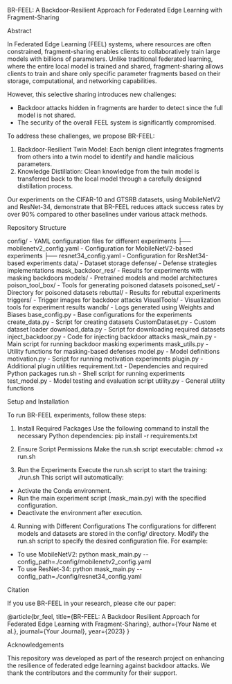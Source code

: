BR-FEEL: A Backdoor-Resilient Approach for Federated Edge Learning with Fragment-Sharing

Abstract

In Federated Edge Learning (FEEL) systems, where resources are often constrained, fragment-sharing enables clients to collaboratively train large models with billions of parameters. Unlike traditional federated learning, where the entire local model is trained and shared, fragment-sharing allows clients to train and share only specific parameter fragments based on their storage, computational, and networking capabilities.

However, this selective sharing introduces new challenges:
- Backdoor attacks hidden in fragments are harder to detect since the full model is not shared.
- The security of the overall FEEL system is significantly compromised.

To address these challenges, we propose BR-FEEL:
1. Backdoor-Resilient Twin Model: Each benign client integrates fragments from others into a twin model to identify and handle malicious parameters.
2. Knowledge Distillation: Clean knowledge from the twin model is transferred back to the local model through a carefully designed distillation process.

Our experiments on the CIFAR-10 and GTSRB datasets, using MobileNetV2 and ResNet-34, demonstrate that BR-FEEL reduces attack success rates by over 90% compared to other baselines under various attack methods.

Repository Structure

config/ - YAML configuration files for different experiments
├── mobilenetv2_config.yaml - Configuration for MobileNetV2-based experiments
├── resnet34_config.yaml - Configuration for ResNet34-based experiments
data/ - Dataset storage
defense/ - Defense strategies implementations
mask_backdoor_res/ - Results for experiments with masking backdoors
models/ - Pretrained models and model architectures
poison_tool_box/ - Tools for generating poisoned datasets
poisoned_set/ - Directory for poisoned datasets
rebuttal/ - Results for rebuttal experiments
triggers/ - Trigger images for backdoor attacks
VisualTools/ - Visualization tools for experiment results
wandb/ - Logs generated using Weights and Biases
base_config.py - Base configurations for the experiments
create_data.py - Script for creating datasets
CustomDataset.py - Custom dataset loader
download_data.py - Script for downloading required datasets
inject_backdoor.py - Code for injecting backdoor attacks
mask_main.py - Main script for running backdoor masking experiments
mask_utils.py - Utility functions for masking-based defenses
model.py - Model definitions
motivation.py - Script for running motivation experiments
plugin.py - Additional plugin utilities
requirement.txt - Dependencies and required Python packages
run.sh - Shell script for running experiments
test_model.py - Model testing and evaluation script
utility.py - General utility functions

Setup and Installation

To run BR-FEEL experiments, follow these steps:

1. Install Required Packages
Use the following command to install the necessary Python dependencies:
pip install -r requirements.txt

2. Ensure Script Permissions
Make the run.sh script executable:
chmod +x run.sh

3. Run the Experiments
Execute the run.sh script to start the training:
./run.sh
This script will automatically:
- Activate the Conda environment.
- Run the main experiment script (mask_main.py) with the specified configuration.
- Deactivate the environment after execution.

4. Running with Different Configurations
The configurations for different models and datasets are stored in the config/ directory. Modify the run.sh script to specify the desired configuration file. For example:
- To use MobileNetV2:
  python mask_main.py --config_path=./config/mobilenetv2_config.yaml
- To use ResNet-34:
  python mask_main.py --config_path=./config/resnet34_config.yaml

Citation

If you use BR-FEEL in your research, please cite our paper:

@article{br_feel,
  title={BR-FEEL: A Backdoor Resilient Approach for Federated Edge Learning with Fragment-Sharing},
  author={Your Name et al.},
  journal={Your Journal},
  year={2023}
}

Acknowledgements

This repository was developed as part of the research project on enhancing the resilience of federated edge learning against backdoor attacks. We thank the contributors and the community for their support.
